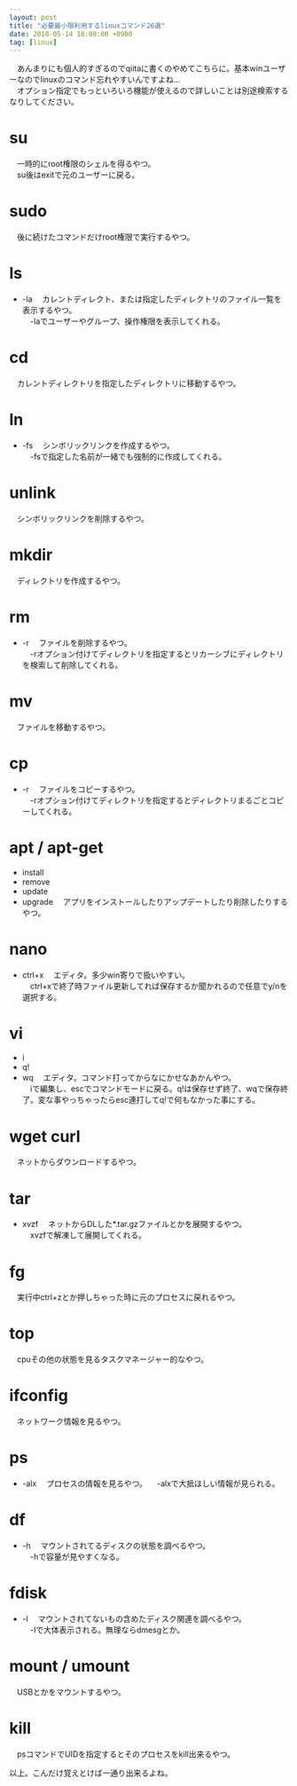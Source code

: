 ```yaml
---
layout: post
title: "必要最小限利用するlinuxコマンド26選"
date: 2018-05-14 18:00:00 +0900
tag: [linux]
---
```


　あんまりにも個人的すぎるのでqiitaに書くのやめてこちらに。基本winユーザーなのでlinuxのコマンド忘れやすいんですよね…  
　オプション指定でもっといろいろ機能が使えるので詳しいことは別途検索するなりしてください。  

# su
　一時的にroot権限のシェルを得るやつ。  
　su後はexitで元のユーザーに戻る。

# sudo
　後に続けたコマンドだけroot権限で実行するやつ。

# ls
* -la
　カレントディレクト、または指定したディレクトリのファイル一覧を表示するやつ。  
　-laでユーザーやグループ、操作権限を表示してくれる。

# cd
　カレントディレクトリを指定したディレクトリに移動するやつ。

# ln
* -fs
　シンボリックリンクを作成するやつ。  
　-fsで指定した名前が一緒でも強制的に作成してくれる。

# unlink
　シンボリックリンクを削除するやつ。

# mkdir
　ディレクトリを作成するやつ。

# rm
* -r
　ファイルを削除するやつ。  
　-rオプション付けてディレクトリを指定するとリカーシブにディレクトリを検索して削除してくれる。

# mv
　ファイルを移動するやつ。

# cp
* -r
　ファイルをコピーするやつ。  
　-rオプション付けてディレクトリを指定するとディレクトリまるごとコピーしてくれる。

# apt / apt-get
* install
* remove
* update
* upgrade
　アプリをインストールしたりアップデートしたり削除したりするやつ。

# nano
* ctrl+x
　エディタ。多少win寄りで扱いやすい。  
　ctrl+xで終了時ファイル更新してれば保存するか聞かれるので任意でy/nを選択する。

# vi
* i
* q!
* wq
　エディタ。コマンド打ってからなにかせなあかんやつ。  
　iで編集し、escでコマンドモードに戻る。q!は保存せず終了、wqで保存終了。変な事やっちゃったらesc連打してq!で何もなかった事にする。

# wget curl
　ネットからダウンロードするやつ。  

# tar
* xvzf
　ネットからDLした*.tar.gzファイルとかを展開するやつ。  
　xvzfで解凍して展開してくれる。

# fg
　実行中ctrl+zとか押しちゃった時に元のプロセスに戻れるやつ。

# top
　cpuその他の状態を見るタスクマネージャー的なやつ。

# ifconfig
　ネットワーク情報を見るやつ。

# ps
* -alx
　プロセスの情報を見るやつ。
　-alxで大抵ほしい情報が見られる。

# df
* -h
　マウントされてるディスクの状態を調べるやつ。  
　-hで容量が見やすくなる。

# fdisk
* -l
　マウントされてないもの含めたディスク関連を調べるやつ。  
　-lで大体表示される。無理ならdmesgとか。

# mount / umount
　USBとかをマウントするやつ。

# kill
　psコマンドでUIDを指定するとそのプロセスをkill出来るやつ。

以上。こんだけ覚えとけば一通り出来るよね。
